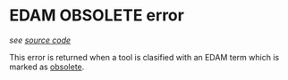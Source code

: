# EDAM OBSOLETE error
*see [source code](https://github.com/3top1a/biotools-linter/blob/main/linter/rules/edam.py#L66)*

This error is returned when a tool is clasified with an EDAM term which is marked as [obsolete](https://edamontologydocs.readthedocs.io/en/latest/developers_guide.html?highlight=obsolete#deprecating-concepts). 

